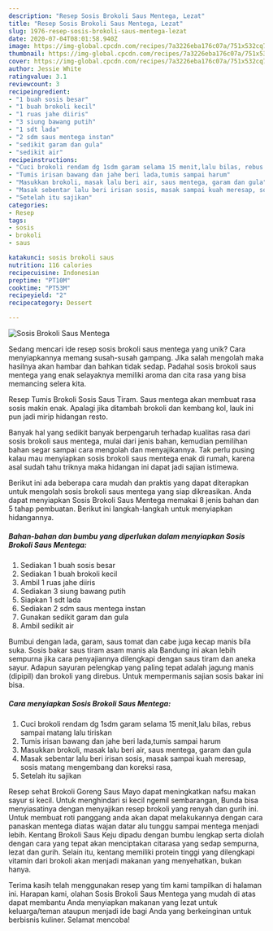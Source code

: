 ```yaml
---
description: "Resep Sosis Brokoli Saus Mentega, Lezat"
title: "Resep Sosis Brokoli Saus Mentega, Lezat"
slug: 1976-resep-sosis-brokoli-saus-mentega-lezat
date: 2020-07-04T08:01:58.940Z
image: https://img-global.cpcdn.com/recipes/7a3226eba176c07a/751x532cq70/sosis-brokoli-saus-mentega-foto-resep-utama.jpg
thumbnail: https://img-global.cpcdn.com/recipes/7a3226eba176c07a/751x532cq70/sosis-brokoli-saus-mentega-foto-resep-utama.jpg
cover: https://img-global.cpcdn.com/recipes/7a3226eba176c07a/751x532cq70/sosis-brokoli-saus-mentega-foto-resep-utama.jpg
author: Jessie White
ratingvalue: 3.1
reviewcount: 3
recipeingredient:
- "1 buah sosis besar"
- "1 buah brokoli kecil"
- "1 ruas jahe diiris"
- "3 siung bawang putih"
- "1 sdt lada"
- "2 sdm saus mentega instan"
- "sedikit garam dan gula"
- "sedikit air"
recipeinstructions:
- "Cuci brokoli rendam dg 1sdm garam selama 15 menit,lalu bilas, rebus sampai matang lalu tiriskan"
- "Tumis irisan bawang dan jahe beri lada,tumis sampai harum"
- "Masukkan brokoli, masak lalu beri air, saus mentega, garam dan gula"
- "Masak sebentar lalu beri irisan sosis, masak sampai kuah meresap, sosis matang mengembang dan koreksi rasa,"
- "Setelah itu sajikan"
categories:
- Resep
tags:
- sosis
- brokoli
- saus

katakunci: sosis brokoli saus 
nutrition: 116 calories
recipecuisine: Indonesian
preptime: "PT10M"
cooktime: "PT53M"
recipeyield: "2"
recipecategory: Dessert

---
```



![Sosis Brokoli Saus Mentega](https://img-global.cpcdn.com/recipes/7a3226eba176c07a/751x532cq70/sosis-brokoli-saus-mentega-foto-resep-utama.jpg)

Sedang mencari ide resep sosis brokoli saus mentega yang unik? Cara menyiapkannya memang susah-susah gampang. Jika salah mengolah maka hasilnya akan hambar dan bahkan tidak sedap. Padahal sosis brokoli saus mentega yang enak selayaknya memiliki aroma dan cita rasa yang bisa memancing selera kita.

Resep Tumis Brokoli Sosis Saus Tiram. Saus mentega akan membuat rasa sosis makin enak. Apalagi jika ditambah brokoli dan kembang kol, lauk ini pun jadi mirip hidangan resto.

Banyak hal yang sedikit banyak berpengaruh terhadap kualitas rasa dari sosis brokoli saus mentega, mulai dari jenis bahan, kemudian pemilihan bahan segar sampai cara mengolah dan menyajikannya. Tak perlu pusing kalau mau menyiapkan sosis brokoli saus mentega enak di rumah, karena asal sudah tahu triknya maka hidangan ini dapat jadi sajian istimewa.


Berikut ini ada beberapa cara mudah dan praktis yang dapat diterapkan untuk mengolah sosis brokoli saus mentega yang siap dikreasikan. Anda dapat menyiapkan Sosis Brokoli Saus Mentega memakai 8 jenis bahan dan 5 tahap pembuatan. Berikut ini langkah-langkah untuk menyiapkan hidangannya.

<!--inarticleads1-->

##### Bahan-bahan dan bumbu yang diperlukan dalam menyiapkan Sosis Brokoli Saus Mentega:

1. Sediakan 1 buah sosis besar
1. Sediakan 1 buah brokoli kecil
1. Ambil 1 ruas jahe diiris
1. Sediakan 3 siung bawang putih
1. Siapkan 1 sdt lada
1. Sediakan 2 sdm saus mentega instan
1. Gunakan sedikit garam dan gula
1. Ambil sedikit air


Bumbui dengan lada, garam, saus tomat dan cabe juga kecap manis bila suka. Sosis bakar saus tiram asam manis ala Bandung ini akan lebih sempurna jika cara penyajiannya dilengkapi dengan saus tiram dan aneka sayur. Adapun sayuran pelengkap yang paling tepat adalah jagung manis (dipipil) dan brokoli yang direbus. Untuk mempermanis sajian sosis bakar ini bisa. 

<!--inarticleads2-->

##### Cara menyiapkan Sosis Brokoli Saus Mentega:

1. Cuci brokoli rendam dg 1sdm garam selama 15 menit,lalu bilas, rebus sampai matang lalu tiriskan
1. Tumis irisan bawang dan jahe beri lada,tumis sampai harum
1. Masukkan brokoli, masak lalu beri air, saus mentega, garam dan gula
1. Masak sebentar lalu beri irisan sosis, masak sampai kuah meresap, sosis matang mengembang dan koreksi rasa,
1. Setelah itu sajikan


Resep sehat Brokoli Goreng Saus Mayo dapat meningkatkan nafsu makan sayur si kecil. Untuk menghindari si kecil ngemil sembarangan, Bunda bisa menyiasatinya dengan menyajikan resep brokoli yang renyah dan gurih ini. Untuk membuat roti panggang anda akan dapat melakukannya dengan cara panaskan mentega diatas wajan datar alu tunggu sampai mentega menjadi lebih. Kentang Brokoli Saus Keju dipadu dengan bumbu lengkap serta diolah dengan cara yang tepat akan menciptakan citarasa yang sedap sempurna, lezat dan gurih. Selain itu, kentang memiliki protein tinggi yang dilengkapi vitamin dari brokoli akan menjadi makanan yang menyehatkan, bukan hanya. 

Terima kasih telah menggunakan resep yang tim kami tampilkan di halaman ini. Harapan kami, olahan Sosis Brokoli Saus Mentega yang mudah di atas dapat membantu Anda menyiapkan makanan yang lezat untuk keluarga/teman ataupun menjadi ide bagi Anda yang berkeinginan untuk berbisnis kuliner. Selamat mencoba!
